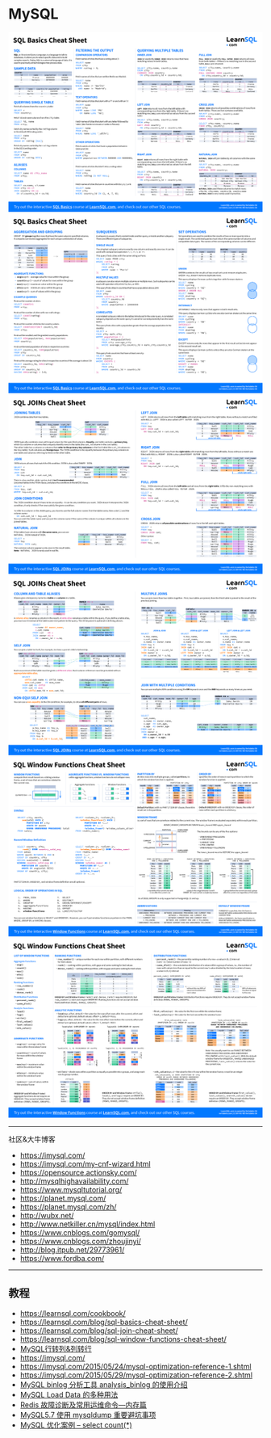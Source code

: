 # MySQL

![](assets/sql-basics-cheat-sheet-a4-page-1.png)
![](assets/sql-basics-cheat-sheet-a4-page-2.png)
![](assets/joins-cheat-sheet-a4-page-1.png)
![](assets/joins-cheat-sheet-a4-page-2.png)
![](assets/Window_Functions_Cheat_Sheet_page_1.png)
![](assets/Window_Functions_Cheat_Sheet_page_2.png)

---

社区&大牛博客

* https://imysql.com/
* https://imysql.com/my-cnf-wizard.html
* https://opensource.actionsky.com/
* http://mysqlhighavailability.com/
* https://www.mysqltutorial.org/
* https://planet.mysql.com/
* https://planet.mysql.com/zh/
* http://wubx.net/
* http://www.netkiller.cn/mysql/index.html
* https://www.cnblogs.com/gomysql/
* https://www.cnblogs.com/zhoujinyi/
* http://blog.itpub.net/29773961/
* https://www.fordba.com/

---

## 教程

* https://learnsql.com/cookbook/
* https://learnsql.com/blog/sql-basics-cheat-sheet/
* https://learnsql.com/blog/sql-join-cheat-sheet/
* https://learnsql.com/blog/sql-window-functions-cheat-sheet/
* [MySQL行转列&列转行](https://www.cnblogs.com/xiaoxi/p/7151433.html)
* https://imysql.com/
* https://imysql.com/2015/05/24/mysql-optimization-reference-1.shtml
* https://imysql.com/2015/05/29/mysql-optimization-reference-2.shtml
* [MySQL binlog 分析工具 analysis_binlog 的使用介绍](https://opensource.actionsky.com/20210331-mysql/)
* [MySQL Load Data 的多种用法](https://opensource.actionsky.com/20210325-mysql/)
* [Redis 故障诊断及常用运维命令—内存篇](https://opensource.actionsky.com/20210415-redis/)
* [MySQL5.7 使用 mysqldump 重要避坑事项](https://opensource.actionsky.com/20201112-mysqldump/)
* [MySQL 优化案例 – select count(*)](https://opensource.actionsky.com/20200707-mysql/)